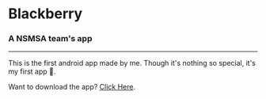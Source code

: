 # Blackberry
### A NSMSA team's app
---
This is the first android app made by me. Though it's nothing so special, it's my first app 🥳.

Want to download the app?
[Click Here](http://www.example.com](https://expo.dev/artifacts/eas/kAzSxNbmrU5WAPaQWWBx9G.apk)https://expo.dev/artifacts/eas/kAzSxNbmrU5WAPaQWWBx9G.apk).
